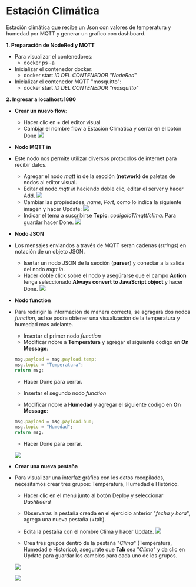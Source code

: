 # Estación Climática
Estación climática que recibe un Json con valores de temperatura y humedad por MQTT y generar un grafico con dashboard.

__1. Preparación de NodeRed y MQTT__

- Para visualizar el contenedores:
    - docker ps -a
- Inicializar el contenedor docker:
    - docker start _ID DEL CONTENEDOR "NodeRed"_
- Inicializar el contenedor MQTT "mosquitto":
    - docker start _ID DEL CONTENEDOR "mosquitto"_

__2. Ingresar a localhost:1880__

- __Crear un nuevo flow__:

    - Hacer clic en + del editor visual
    - Cambiar el nombre flow a Estación Climática y cerrar en el botón Done
    ![](https://github.com/DanyHdz23/Daniel_HDZ/blob/main/NodeRed/Imagenes/Screenshot%20from%202023-07-24%2014-11-42.png)

- __Nodo MQTT in__

- Este nodo nos permite utilizar diversos protocolos de internet para recibir datos.
    - Agregar el nodo _mqtt in_ de la sección (__network__) de paletas de nodos al editor visual.
    - Editar el nodo _mqtt in_ haciendo doble clic, editar el server y hacer Add. 
    ![](https://github.com/DanyHdz23/Daniel_HDZ/blob/main/NodeRed/Imagenes/Screenshot%20from%202023-07-24%2014-36-21.png)
    - Cambiar las propiedades, _name_, _Port_, como lo indica la siguiente imagen y hacer Update:
    ![](https://github.com/DanyHdz23/Daniel_HDZ/blob/main/NodeRed/Imagenes/Screenshot%20from%202023-07-24%2016-37-27.png)
    - Indicar el tema a suscribirse **Topic**: _codigoIoT/mqtt/clima_. Para guardar hacer Done.
    ![](https://github.com/DanyHdz23/Daniel_HDZ/blob/main/NodeRed/Imagenes/Screenshot%20from%202023-07-24%2016-37-52.png)

- __Nodo JSON__
- Los mensajes enviandos a través de MQTT seran cadenas (*strings*) en notación de un objeto JSON.
    - Isertar un nodo JSON de la sección (__parser__) y conectar a la salida del nodo _mqtt in_.
    - Hacer doble click sobre el nodo y asegúrarse que el campo **Action** tenga seleccionado **Always convert to JavaScript object** y hacer Done.
    ![](https://github.com/DanyHdz23/Daniel_HDZ/blob/main/NodeRed/Imagenes/Screenshot%20from%202023-07-24%2016-40-03.png)

- __Nodo function__
- Para redirigir la información de manera correcta, se agragará dos nodos _function_, así se podra obtener una visualización de la temperatura y humedad mas adelante.
    
    - Insertar el primer nodo _function_
    - Modificar nobre a **Temperatura** y agregar el siguiente codigo en __On Message__:
    ```JavaScript
    msg.payload = msg.payload.temp;
    msg.topic = "Temperatura";
    return msg; 
    ```
    - Hacer Done para cerrar.

    - Insertar el segundo nodo _function_
    - Modificar nobre a **Humedad** y agregar el siguiente codigo en __On Message__:
    ```JavaScript
    msg.payload = msg.payload.hum; 
    msg.topic = "Humedad"; 
    return msg;
    ```
    - Hacer Done para cerrar.
    
    ![](https://github.com/DanyHdz23/Daniel_HDZ/blob/main/NodeRed/Imagenes/Screenshot%20from%202023-07-24%2019-27-03.png)

- __Crear una nueva pestaña__
- Para visualizar una interfaz gráfica con los datos recopilados, necesitamos crear tres grupos: Temperatura, Humedad e Histórico.
    - Hacer clic en el menú junto al botón Deploy y seleccionar _Dashboard_
    - Observaras la pestaña creada en el ejercicio anterior "_fecha y hora_", agrega una nueva pestaña (+tab).
    - Edita la pestaña con el nombre Clima y hacer Update.
    ![](https://github.com/DanyHdz23/Daniel_HDZ/blob/main/NodeRed/Imagenes/Screenshot%20from%202023-07-24%2022-24-50.png)
    
    - Crea tres grupos dentro de la pestaña "_Clima_" (Temperatura, Humedad e Historico), asegurate que **Tab** sea "_Clima_" y da clic en Update para guardar los cambios para cada uno de los grupos.
    
    ![](https://github.com/DanyHdz23/Daniel_HDZ/blob/main/NodeRed/Imagenes/Screenshot%20from%202023-07-24%2022-27-20.png)

    ![](https://github.com/DanyHdz23/Daniel_HDZ/blob/main/NodeRed/Imagenes/Screenshot%20from%202023-07-24%2022-26-45.png)